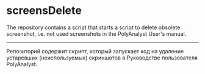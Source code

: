 # screensDelete
The repository contains a script that starts a script to delete obsolete screenshot, i.e. not used screenshots in the PolyAnalyst User's manual.

***

Репозиторий содержит скрипт, который запускает код на удаление устаревших (неиспользуемых) скриншотов в Руководстве пользователя PolyAnalyst.
